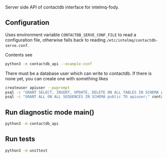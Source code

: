 Server side API of contactdb interface for intelmq-fody.

## Configuration
Uses environment variable ```CONTACTDB_SERVE_CONF_FILE``` to read
a configuration file, otherwise falls back to 
reading `/etc/intelmq/contactdb-serve.conf`.

Contents see
```sh
python3 -m contactdb_api --example-conf
```

There must be a database user which can write to contactdb.
If there is none yet, you can create one with something likes
```sh
createuser apiuser --pwprompt
psql -c "GRANT SELECT, INSERT, UPDATE, DELETE ON ALL TABLES IN SCHEMA public TO apiuser;" contactdb
psql -c "GRANT ALL ON ALL SEQUENCES IN SCHEMA public TO apiuser;" contactdb

```

## Run diagnostic mode main()

```sh
python3 -m contactdb_api
```

## Run tests

```sh
python3 -m unittest
```
